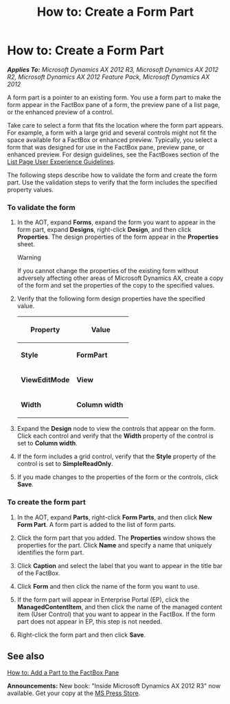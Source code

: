 ﻿---
title: 'How to: Create a Form Part'
TOCTitle: 'How to: Create a Form Part'
ms:assetid: e14ea103-5fe1-4cae-96b8-0aff53263664
ms:mtpsurl: https://msdn.microsoft.com/en-us/library/Gg864890(v=AX.60)
ms:contentKeyID: 35253089
ms.date: 05/18/2015
mtps_version: v=AX.60
---

# How to: Create a Form Part 


_**Applies To:** Microsoft Dynamics AX 2012 R3, Microsoft Dynamics AX 2012 R2, Microsoft Dynamics AX 2012 Feature Pack, Microsoft Dynamics AX 2012_

A form part is a pointer to an existing form. You use a form part to make the form appear in the FactBox pane of a form, the preview pane of a list page, or the enhanced preview of a control.

Take care to select a form that fits the location where the form part appears. For example, a form with a large grid and several controls might not fit the space available for a FactBox or enhanced preview. Typically, you select a form that was designed for use in the FactBox pane, preview pane, or enhanced preview. For design guidelines, see the FactBoxes section of the [List Page User Experience Guidelines](list-page-user-experience-guidelines.md).

The following steps describe how to validate the form and create the form part. Use the validation steps to verify that the form includes the specified property values.

### To validate the form

1.  In the AOT, expand **Forms**, expand the form you want to appear in the form part, expand **Designs**, right-click **Design**, and then click **Properties**. The design properties of the form appear in the **Properties** sheet.
    

    > [!WARNING]
    > <P>If you cannot change the properties of the existing form without adversely affecting other areas of Microsoft Dynamics AX, create a copy of the form and set the properties of the copy to the specified values.</P>



2.  Verify that the following form design properties have the specified value.
    
    <table>
    <colgroup>
    <col style="width: 50%" />
    <col style="width: 50%" />
    </colgroup>
    <thead>
    <tr class="header">
    <th><p>Property</p></th>
    <th><p>Value</p></th>
    </tr>
    </thead>
    <tbody>
    <tr class="odd">
    <td><p><strong>Style</strong></p></td>
    <td><p><strong>FormPart</strong></p></td>
    </tr>
    <tr class="even">
    <td><p><strong>ViewEditMode</strong></p></td>
    <td><p><strong>View</strong></p></td>
    </tr>
    <tr class="odd">
    <td><p><strong>Width</strong></p></td>
    <td><p><strong>Column width</strong></p></td>
    </tr>
    </tbody>
    </table>


3.  Expand the **Design** node to view the controls that appear on the form. Click each control and verify that the **Width** property of the control is set to **Column width**.

4.  If the form includes a grid control, verify that the **Style** property of the control is set to **SimpleReadOnly**.

5.  If you made changes to the properties of the form or the controls, click **Save**.

### To create the form part

1.  In the AOT, expand **Parts**, right-click **Form Parts**, and then click **New Form Part**. A form part is added to the list of form parts.

2.  Click the form part that you added. The **Properties** window shows the properties for the part. Click **Name** and specify a name that uniquely identifies the form part.

3.  Click **Caption** and select the label that you want to appear in the title bar of the FactBox.

4.  Click **Form** and then click the name of the form you want to use.

5.  If the form part will appear in Enterprise Portal (EP), click the **ManagedContentItem**, and then click the name of the managed content item (User Control) that you want to appear in the FactBox. If the form part does not appear in EP, this step is not needed.

6.  Right-click the form part and then click **Save**.

## See also

[How to: Add a Part to the FactBox Pane](how-to-add-a-part-to-the-factbox-pane.md)

  
**Announcements:** New book: "Inside Microsoft Dynamics AX 2012 R3" now available. Get your copy at the [MS Press Store](https://www.microsoftpressstore.com/store/inside-microsoft-dynamics-ax-2012-r3-9780735685109).

